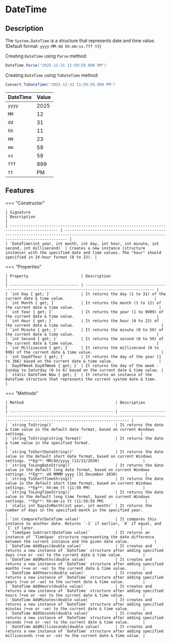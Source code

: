 # DateTime

## Description

The `System.DateTime` is a structure that represents date and time value. (Default format: `yyyy-MM-dd hh:mm:ss.fff tt`)

Creating `DateTime` using `Parse` method:

```csharp
DateTime.Parse("2025-12-31 11:59:59.999 PM")
```

Creating `DateTime` using `ToDateTime` method:

```csharp
Convert.ToDateTime("2025-12-31 11:59:59.999 PM")
```

| DateTime | Value |
| -------- | ----- |
| `yyyy`   | 2025  |
| `MM`     | 12    |
| `dd`     | 31    |
| `hh`     | 11    |
| `HH`     | 23    |
| `mm`     | 59    |
| `ss`     | 59    |
| `fff`    | 999   |
| `tt`     | PM    |

## Features

=== "Constructor"

    | Signature                                                                                   | Description                                                                                                                                   |
    | ------------------------------------------------------------------------------------------- | --------------------------------------------------------------------------------------------------------------------------------------------- |
    | `DateTime(int year, int month, int day, int hour, int minute, int second, int millisecond)` | Creates a new instance (structure instance) with the specified date and time values. The "hour" should specified in 24-hour format (0 to 23). |

=== "Properties"

    | Property                       | Description                                                                                          |
    | ------------------------------ | ---------------------------------------------------------------------------------------------------- |
    | `int Day { get; }`             | It returns the day (1 to 31) of the current date & time value.                                       |
    | `int Month { get; }`           | It returns the month (1 to 12) of the current date & time value.                                     |
    | `int Year { get; }`            | It returns the year (1 to 9999) of the current date & time value.                                    |
    | `int Hour { get; }`            | It returns the hour (0 to 23) of the current date & time value.                                      |
    | `int Minute { get; }`          | It returns the minute (0 to 59) of the current date & time value.                                    |
    | `int Second { get; }`          | It returns the second (0 to 59) of the current date & time value.                                    |
    | `int Millisecond { get; }`     | It returns the millisecond (0 to 999) of the current date & time value.                              |
    | `int DayOfYear { get; }`       | It returns the day of the year (1 to 366) based on the current date & time value.                    |
    | `DayOfWeek DayOfWeek { get; }` | It returns the day of the week - Sunday to Saturday (0 to 6) based on the current date & time value. |
    | `static DateTime Now { get; }` | It returns an instance of the DateTime structure that represents the current system date & time.     |

=== "Methods"

    | Method                                        | Description                                                                                                                                      |
    | --------------------------------------------- | ------------------------------------------------------------------------------------------------------------------------------------------------ |
    | `string ToString()`                           | It returns the date & time value in the default date format, based on current Windows settings.                                                  |
    | `string ToString(string format)`              | It returns the date & time value in the specified format.                                                                                        |
    | `string ToShortDateString()`                  | It returns the date value in the default short date format, based on current Windows settings. **Eg**: MM/dd/yyyy (12/31/2030)                   |
    | `string ToLongDateString()`                   | It returns the date value in the default long date format, based on current Windows settings. **Eg**: dd MMMM yyyy (31 December 2030)            |
    | `string ToShortTimeString()`                  | It returns the date value in the default short time format, based on current Windows settings. **Eg**: hh:mm tt (11:59 PM)                       |
    | `string ToLongTimeString()`                   | It returns the date value in the default long time format, based on current Windows settings. **Eg**: hh:mm:ss tt (11:59:59 PM)                  |
    | `static int DaysInMonth(int year, int month)` | It returns the number of days in the specified month in the specified year.                                                                      |
    | `int CompareTo(DateTime value)`               | It compares this instance to another date. Returns `-1` if earlier, `0` if equal, and `1` if later.                                              |
    | `TimeSpan Subtract(DateTime value)`           | It returns an instance of `TimeSpan` structure representing the date difference between the current instance and the given date value.           |
    | `DateTime AddDays(double value)`              | It creates and returns a new instance of `DateTime` structure after adding specified days (+ve or -ve) to the current date & time value.         |
    | `DateTime AddMonths(double value)`            | It creates and returns a new instance of `DateTime` structure after adding specified months (+ve or -ve) to the current date & time value.       |
    | `DateTime AddYears(double value)`             | It creates and returns a new instance of `DateTime` structure after adding specified years (+ve or -ve) to the current date & time value.        |
    | `DateTime AddHours(double value)`             | It creates and returns a new instance of `DateTime` structure after adding specified hours (+ve or -ve) to the current date & time value.        |
    | `DateTime AddMinutes(double value)`           | It creates and returns a new instance of `DateTime` structure after adding specified minutes (+ve or -ve) to the current date & time value.      |
    | `DateTime AddSeconds(double value)`           | It creates and returns a new instance of `DateTime` structure after adding specified seconds (+ve or -ve) to the current date & time value.      |
    | `DateTime AddMilliseconds(double value)`      | It creates and returns a new instance of `DateTime` structure after adding specified milliseconds (+ve or -ve) to the current date & time value. |

